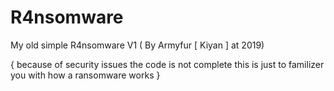 # R4nsomware
My old simple R4nsomware V1 ( By Armyfur [ Kiyan ] at 2019)

{ because of security issues the code is not complete
this is just to familizer you with how a ransomware works }
